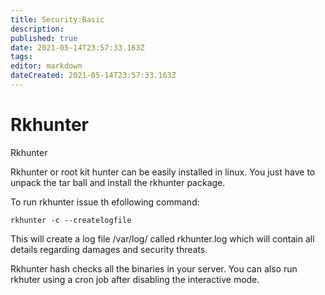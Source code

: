 ```yaml
---
title: Security:Basic
description: 
published: true
date: 2021-05-14T23:57:33.163Z
tags: 
editor: markdown
dateCreated: 2021-05-14T23:57:33.163Z
---
```


# Rkhunter

Rkhunter
 

Rkhunter or root kit hunter can be easily installed in linux. You just have to unpack the tar ball and install the rkhunter package.

To run rkhunter issue th efollowing command:

```
rkhunter -c --createlogfile
```

This will create a log file /var/log/ called rkhunter.log which will contain all details regarding damages and security threats.

 

Rkhunter hash checks all the binaries in your server. You can also run rkhuter using a cron job after disabling the interactive mode.

